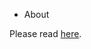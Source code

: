 * About

Please read [here](https://raw.githack.com/jakub-stastny/playground/master/doc/exploration.html).
